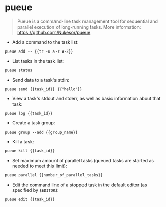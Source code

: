 # pueue

> Pueue is a command-line task management tool for sequential and parallel execution of long-running tasks.
> More information: <https://github.com/Nukesor/pueue>.

- Add a command to the task list:

`pueue add -- {{tr -u a-z A-Z}}`

- List tasks in the task list:

`pueue status`

- Send data to a task's stdin:

`pueue send {{task_id}} {{"hello"}}`

- View a task's stdout and stderr, as well as basic information about that task:

`pueue log {{task_id}}`

- Create a task group:

`pueue group --add {{group_name}}`

- Kill a task:

`pueue kill {{task_id}}`

- Set maximum amount of parallel tasks (queued tasks are started as needed to meet this limit):

`pueue parallel {{number_of_parallel_tasks}}`

- Edit the command line of a stopped task in the default editor (as specified by `$EDITOR`):

`pueue edit {{task_id}}`
